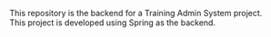 This repository is the backend for a Training Admin System project.<br>
This project is developed using Spring as the backend.
